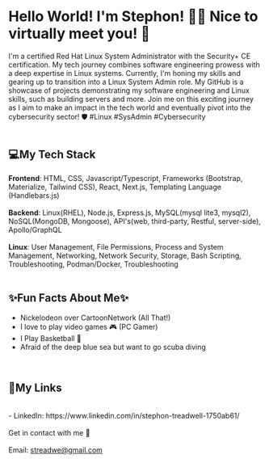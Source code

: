 # Hello World! I'm Stephon! 👋🏽 Nice to virtually meet you! 🤝

I'm a certified Red Hat Linux System Administrator with the Security+ CE certification. My tech journey combines software engineering prowess with a deep expertise in Linux systems. Currently, I'm honing my skills and gearing up to transition into a Linux System Admin role. My GitHub is a showcase of projects demonstrating my software engineering and Linux skills, such as building servers and more. Join me on this exciting journey as I aim to make an impact in the tech world and eventually pivot into the cybersecurity sector! 🛡️ #Linux #SysAdmin #Cybersecurity
<br>
<br>

## 💻My Tech Stack
<strong>Frontend</strong>: HTML, CSS, Javascript/Typescript, Frameworks (Bootstrap, Materialize, Tailwind CSS), React, Next.js, Templating Language (Handlebars.js)
<br>
<br>
<strong>Backend</strong>: Linux(RHEL), Node.js, Express.js, MySQL(mysql lite3, mysql2), NoSQL(MongoDB, Mongoose), API's(web, third-party, Restful, server-side), Apollo/GraphQL
<br>
<br>
<strong>Linux</strong>: User Management, File Permissions, Process and System Management, Networking, Network Security, Storage, Bash Scripting, Troubleshooting, Podman/Docker, Troubleshooting
<br>
<br>

## ✨Fun Facts About Me✨
- Nickelodeon over CartoonNetwork (All That!)
- I love to play video games 🎮 (PC Gamer)
- I Play Basketball 🏀
- Afraid of the deep blue sea but want to go scuba diving
<br>

## 🔗My Links
<br>
- LinkedIn: https://www.linkedin.com/in/stephon-treadwell-1750ab61/
<br>
<br>
Get in contact with me 📧
<br>
<br>
Email: <a href = "mailto:streadwe@gmail.com">streadwe@gmail.com</a>
 
